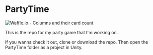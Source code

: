 # PartyTime
[![Waffle.io - Columns and their card count](https://badge.waffle.io/CurtisVonRubenhoff/PartyTime.svg?columns=all)](https://waffle.io/CurtisVonRubenhoff/PartyTime)

This is the repo for my party game that I'm working on.


If you wanna check it out, clone or download the repo. Then open the PartyTime folder as a project in Unity.
